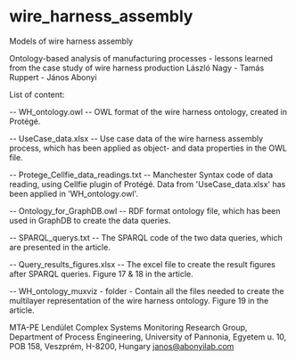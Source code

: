 # wire_harness_assembly
Models of wire harness assembly

Ontology-based analysis of manufacturing processes - lessons learned from the case study of wire harness production
László Nagy - Tamás Ruppert - János Abonyi

List of content:

-- WH_ontology.owl --
OWL format of the wire harness ontology, created in Protégé.

-- UseCase_data.xlsx -- 
Use case data of the wire harness assembly process, which has been applied as object- and data properties in the OWL file.

-- Protege_Cellfie_data_readings.txt -- 
Manchester Syntax code of data reading, using Cellfie plugin of Protégé.
Data from 'UseCase_data.xlsx' has been applied in 'WH_ontology.owl'.

-- Ontology_for_GraphDB.owl --
RDF format ontology file, which has been used in GraphDB to create the data queries.

-- SPARQL_querys.txt --
The SPARQL code of the two data queries, which are presented in the article.

-- Query_results_figures.xlsx --
The excel file to create the result figures after SPARQL queries.
Figure 17 & 18 in the article.

-- WH_ontology_muxviz - folder -
Contain all the files needed to create the multilayer representation of the wire harness ontology.
Figure 19 in the article.


MTA-PE Lendület Complex Systems Monitoring Research Group, Department of Process Engineering, University of Pannonia,
Egyetem u. 10, POB 158, Veszprém, H-8200, Hungary
janos@abonyilab.com
